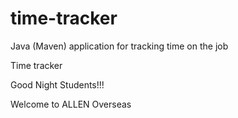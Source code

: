 # time-tracker
Java (Maven) application for tracking time on the job

Time tracker

Good Night Students!!!


Welcome to ALLEN Overseas

